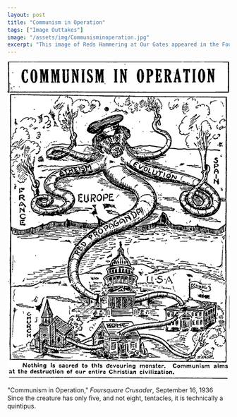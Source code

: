 ```yaml
---
layout: post
title: "Communism in Operation"
tags: ["Image Outtakes"]
image: "/assets/img/Communisminoperation.jpg"
excerpt: "This image of Reds Hammering at Our Gates appeared in the Foursquare Crusader in 1936."
---
```


![Communism in Operation](/assets/img/Communisminoperation.jpg)

"Communism in Operation," *Foursquare  Crusader*,  September  16,  1936
Since the creature has only ﬁve, and not eight, tentacles, it is technically a quintipus.
